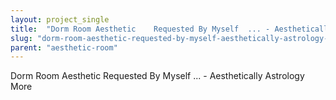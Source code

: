 ```yaml
---
layout: project_single
title:  "Dorm Room Aesthetic    Requested By Myself  ... - Aesthetically Astrology                                                                                                                                                                                 "
slug: "dorm-room-aesthetic-requested-by-myself-aesthetically-astrology-more"
parent: "aesthetic-room"
---
```

Dorm Room Aesthetic    Requested By Myself  ... - Aesthetically Astrology                                                                                                                                                                                 More